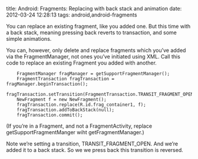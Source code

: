 title: Android: Fragments: Replacing with back stack and animation
date: 2012-03-24 12:28:13
tags: android,android-fragments

You can replace an existing fragment, like you added one. But this time with a back stack, meaning pressing back reverts to transaction, and some simple animations.

You can, however, only delete and replace fragments which you’ve added via the FragmentManager, not ones you’ve initiated using XML.
Call this code to replace an existing Fragment you added with another.

		FragmentManager fragManager = getSupportFragmentManager();
		FragmentTransaction fragTransaction = fragManager.beginTransaction();
		fragTransaction.setTransition(FragmentTransaction.TRANSIT_FRAGMENT_OPEN);
		NewFragment f = new NewFragment();
		fragTransaction.replace(R.id.frag_container1, f);
		fragTransaction.addToBackStack(null);
		fragTransaction.commit();

(If you’re in a Fragment, and not a FragmentActivity, replace getSupportFragmentManger wiht getFragmentManager.)

Note we’re setting a transition, TRANSIT_FRAGMENT_OPEN. And we’re added it to a back stack. So we we press back this transition is reversed.
